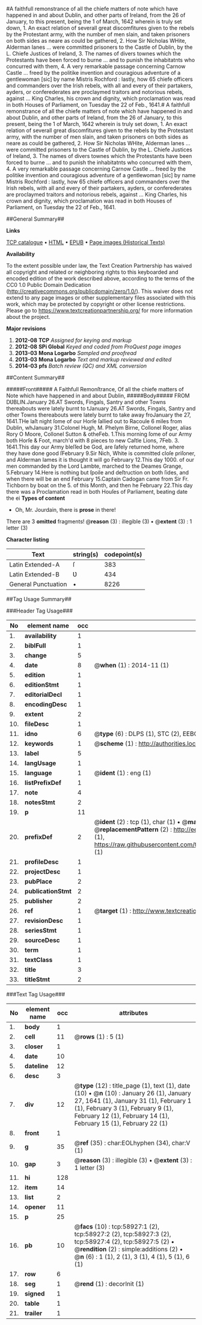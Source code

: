 #A faithfull remonstrance of all the chiefe matters of note which have happened in and about Dublin, and other parts of Ireland, from the 26 of January, to this present, being the 1 of March, 1642 wherein is truly set down, 1. An exact relation of severall great discomfitures given to the rebels by the Protestant army, with the number of men slain, and taken prisoners on both sides as neare as could be gathered, 2. How Sir Nicholas WHite, Alderman Ianes ... were committed prisoners to the Castle of Dublin, by the L. Chiefe Justices of Ireland, 3. The names of divers townes which the Protestants have been forced to burne ... and to punish the inhabitatnts who concurred with them, 4. A very remarkable passage concerning Carnow Castle ... freed by the politike invention and couragious adventure of a gentlewoman [sic] by name Mistris Rochford : lastly, how 65 chiefe officers and commanders over the Irish rebels, with all and every of their partakers, ayders, or conferederates are proclaymed traitors and notorious rebels, against ... King Charles, his crown and dignity, which proclamation was read in both Houses of Parliament, on Tuesday the 22 of Feb., 1641.#
A faithfull remonstrance of all the chiefe matters of note which have happened in and about Dublin, and other parts of Ireland, from the 26 of January, to this present, being the 1 of March, 1642 wherein is truly set down, 1. An exact relation of severall great discomfitures given to the rebels by the Protestant army, with the number of men slain, and taken prisoners on both sides as neare as could be gathered, 2. How Sir Nicholas WHite, Alderman Ianes ... were committed prisoners to the Castle of Dublin, by the L. Chiefe Justices of Ireland, 3. The names of divers townes which the Protestants have been forced to burne ... and to punish the inhabitatnts who concurred with them, 4. A very remarkable passage concerning Carnow Castle ... freed by the politike invention and couragious adventure of a gentlewoman [sic] by name Mistris Rochford : lastly, how 65 chiefe officers and commanders over the Irish rebels, with all and every of their partakers, ayders, or conferederates are proclaymed traitors and notorious rebels, against ... King Charles, his crown and dignity, which proclamation was read in both Houses of Parliament, on Tuesday the 22 of Feb., 1641.

##General Summary##

**Links**

[TCP catalogue](http://www.ota.ox.ac.uk/tcp/)  • 
[HTML](http://tei.it.ox.ac.uk/tcp/Texts-HTML/free/A40/A40775.html)  • 
[EPUB](http://tei.it.ox.ac.uk/tcp/Texts-EPUB/free/A40/A40775.epub) • 
[Page images (Historical Texts)](https://historicaltexts.jisc.ac.uk/eebo-12293091e)

**Availability**

To the extent possible under law, the Text Creation Partnership has waived all copyright and related or neighboring rights to this keyboarded and encoded edition of the work described above, according to the terms of the CC0 1.0 Public Domain Dedication (http://creativecommons.org/publicdomain/zero/1.0/). This waiver does not extend to any page images or other supplementary files associated with this work, which may be protected by copyright or other license restrictions. Please go to https://www.textcreationpartnership.org/ for more information about the project.

**Major revisions**

1. __2012-08__ __TCP__ *Assigned for keying and markup*
1. __2012-08__ __SPi Global__ *Keyed and coded from ProQuest page images*
1. __2013-03__ __Mona Logarbo__ *Sampled and proofread*
1. __2013-03__ __Mona Logarbo__ *Text and markup reviewed and edited*
1. __2014-03__ __pfs__ *Batch review (QC) and XML conversion*

##Content Summary##

#####Front#####
A Faithfull Remonſtrance, Of all the chiefe matters of Note which have happened in and about Dublin,
#####Body#####
FROM DƲBLIN.January 26.AT Swords, Fingals, Santry and other Towns thereabouts were lately burnt to tJanuary 26.AT Swords, Fingals, Santry and other Towns thereabouts were lately burnt to take away froJanuary the 27, 1641.THe laſt night ſome of our Horſe ſallied out to Racoule 6 miles from Dublin, whJanuary 31.Colonel Hugh, M. Phelym Birne, Collonel Roger, alias Rory O Moore, Collonel Sutton & otheFeb. 1.This morning ſome of our Army both Horſe & Foot, march'd with 8 pieces to new Caſtle Lions, 7Feb. 3. 1641.This day our Army bleſſed be God, are ſafely returned home, where they have done good ſFebruary 9.Sir Nich, White is committed cloſe priſoner, and Alderman Iames it is thought it will go February 12.This day 1000. of our men commanded by the Lord Lambte, marched to the Deames Grange, 5.February 14.Here is nothing but ſpoile and deſtruction on both ſides, and when there will be an end February 15.Captain Cadogan came from Sir Fr. Tichborn by boat on the 5. of this Month, and then he February 22.This day there was a Proclamation read in both Houſes of Parliament, beating date the ei
**Types of content**

  * Oh, Mr. Jourdain, there is **prose** in there!

There are 3 **omitted** fragments! 
 @__reason__ (3) : illegible (3)  •  @__extent__ (3) : 1 letter (3)

**Character listing**


|Text|string(s)|codepoint(s)|
|---|---|---|
|Latin Extended-A|ſ|383|
|Latin Extended-B|Ʋ|434|
|General Punctuation|•|8226|

##Tag Usage Summary##

###Header Tag Usage###

|No|element name|occ|attributes|
|---|---|---|---|
|1.|__availability__|1||
|2.|__biblFull__|1||
|3.|__change__|5||
|4.|__date__|8| @__when__ (1) : 2014-11 (1)|
|5.|__edition__|1||
|6.|__editionStmt__|1||
|7.|__editorialDecl__|1||
|8.|__encodingDesc__|1||
|9.|__extent__|2||
|10.|__fileDesc__|1||
|11.|__idno__|6| @__type__ (6) : DLPS (1), STC (2), EEBO-CITATION (1), OCLC (1), VID (1)|
|12.|__keywords__|1| @__scheme__ (1) : http://authorities.loc.gov/ (1)|
|13.|__label__|5||
|14.|__langUsage__|1||
|15.|__language__|1| @__ident__ (1) : eng (1)|
|16.|__listPrefixDef__|1||
|17.|__note__|4||
|18.|__notesStmt__|2||
|19.|__p__|11||
|20.|__prefixDef__|2| @__ident__ (2) : tcp (1), char (1)  •  @__matchPattern__ (2) : ([0-9\-]+):([0-9IVX]+) (1), (.+) (1)  •  @__replacementPattern__ (2) : http://eebo.chadwyck.com/downloadtiff?vid=$1&page=$2 (1), https://raw.githubusercontent.com/textcreationpartnership/Texts/master/tcpchars.xml#$1 (1)|
|21.|__profileDesc__|1||
|22.|__projectDesc__|1||
|23.|__pubPlace__|2||
|24.|__publicationStmt__|2||
|25.|__publisher__|2||
|26.|__ref__|1| @__target__ (1) : http://www.textcreationpartnership.org/docs/. (1)|
|27.|__revisionDesc__|1||
|28.|__seriesStmt__|1||
|29.|__sourceDesc__|1||
|30.|__term__|1||
|31.|__textClass__|1||
|32.|__title__|3||
|33.|__titleStmt__|2||


###Text Tag Usage###

|No|element name|occ|attributes|
|---|---|---|---|
|1.|__body__|1||
|2.|__cell__|11| @__rows__ (1) : 5 (1)|
|3.|__closer__|1||
|4.|__date__|10||
|5.|__dateline__|12||
|6.|__desc__|3||
|7.|__div__|12| @__type__ (12) : title_page (1), text (1), date (10)  •  @__n__ (10) : January 26 (1), January 27, 1641 (1), January 31 (1), February 1 (1), February 3 (1), February 9 (1), February 12 (1), February 14 (1), February 15 (1), February 22 (1)|
|8.|__front__|1||
|9.|__g__|35| @__ref__ (35) : char:EOLhyphen (34), char:V (1)|
|10.|__gap__|3| @__reason__ (3) : illegible (3)  •  @__extent__ (3) : 1 letter (3)|
|11.|__hi__|128||
|12.|__item__|14||
|13.|__list__|2||
|14.|__opener__|11||
|15.|__p__|25||
|16.|__pb__|10| @__facs__ (10) : tcp:58927:1 (2), tcp:58927:2 (2), tcp:58927:3 (2), tcp:58927:4 (2), tcp:58927:5 (2)  •  @__rendition__ (2) : simple:additions (2)  •  @__n__ (6) : 1 (1), 2 (1), 3 (1), 4 (1), 5 (1), 6 (1)|
|17.|__row__|6||
|18.|__seg__|1| @__rend__ (1) : decorInit (1)|
|19.|__signed__|1||
|20.|__table__|1||
|21.|__trailer__|1||
